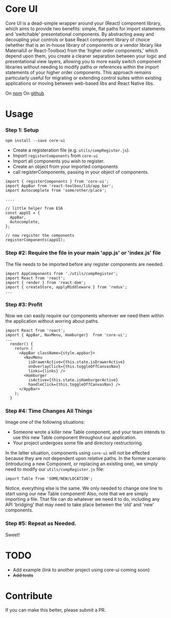 # Core UI
Core UI is a dead-simple wrapper around your (React) component library, which aims to provide two benefits: simple, flat paths for import statements and 'switchable' presentational components. By abstracting away and decoupling your controls or base React component library of choice (whether that is an in-house library of components or a vendor library like MaterialUI or React-Toolbox) from the 'higher order components,' which depend upon them, you create a cleaner separation between your logic and presentational view layers, allowing you to more easily switch component libraries without needing to modify paths or references within the import statements of your higher order components. This approach remains particularly useful for migrating or extending control suites within existing applications or moving between web-based libs and React Native libs.

On [npm](https://www.npmjs.com/package/core-ui)
On [github](https://github.com/joevbruno/core-ui)

# Usage 

### Step 1: Setup

```
npm install --save core-ui

```

+ Create a registeration file (e.g. `utils/compRegister.js`).
+ Import `registerComponents` from `core-ui`
+ Import all components you wish to register.
+ Create an object from your imported components
+ call registerComponents, passing in your object of components.

```
import { registerComponents } from 'core-ui';
import AppBar from 'react-toolbox/lib/app_bar';
import Autocomplete from 'some/other/place';

....

// little helper from ES6
const appUI = {
  AppBar,
  Autocomplete,
};

// now register the components
registerComponents(appUI);
```


### Step #2: Require the file in your main 'app.js' or 'index.js' file

The file needs to be imported before any register components are needed.

```
import AppComponents from './utils/compRegister';
import React from 'react';
import { render } from 'react-dom';
import { createStore, applyMiddleware } from 'redux';
...

```

### Step #3: Profit

Now we can easily require our components wherever we need them within the application without worring about paths.

```
import React from 'react';
import { AppBar, NavMenu, Hamburger}  from 'core-ui';
...
  render() {
    return (
      <AppBar className={style.appbar}>
        <NavMenu
          isDrawerActive={this.state.isDrawerActive}
          onOverlayClick={this.toggleOffCanvasNav}
          links={links} />
        <Hamburger
          isActive={this.state.isHamburgerActive}
          handleClick={this.toggleOffCanvasNav} />
      </AppBar>
    );
  }
```
### Step #4: Time Changes All Things

Image one of the following situations: 

+ Someone wrote a killer new Table component, and your team intends to use this new Table component throughout our application. 
+ Your project undergoes some file and directory restructoring.

In the latter situation, components using `core-ui` will not be effected because they are not dependent upon relative paths. In the former scenario (introducing a new Component, or replacing an existing one), we simply need to modify our `utils/compRegister.js` file:

```
import Table from 'SOME/NEW/LOCATION';
```

Notice, everything else is the same. We only needed to change one line to start using our new Table component! Also, note that we are simply importing a file. That file can do whatever we need it to do, including any API 'bridging' that may need to take place between the 'old' and 'new' components.

### Step #5: Repeat as Needed.
Sweet!

# TODO 
 + Add example (link to another project using core-ui coming soon)
 + ~~Add tests~~

# Contribute
If you can make this better, please submit a PR.
